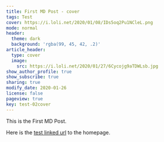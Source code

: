 ```yaml
---
title: First MD Post - cover
tags: Test
cover: https://i.loli.net/2020/01/08/IDs5oq2Pu1NCleL.png
mode: normal
header:
  theme: dark
  background: 'rgba(99, 45, 42, .2)'
article_header:
  type: cover
  image:
    src: https://i.loli.net/2020/01/27/6Cycojg9aTDWLsb.jpg
show_author_profile: true
show_subscribe: true
sharing: true
modify_date: 2020-01-26
license: false
pageview: true
key: test-02cover
---
```


This is the First MD Post.
<!--more-->

Here is the [test linked url](https://zmei.moe) to the homepage.